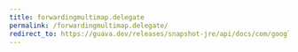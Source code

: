 ```yaml
---
title: forwardingmultimap.delegate
permalink: /forwardingmultimap.delegate/
redirect_to: https://guava.dev/releases/snapshot-jre/api/docs/com/google/common/collect/ForwardingMultimap.html#delegate--
---
```

